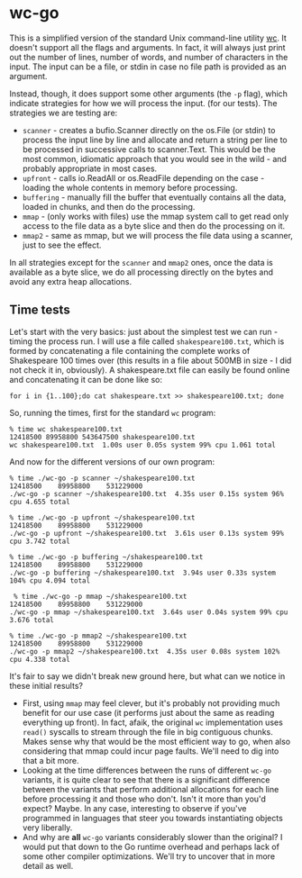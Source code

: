 # wc-go

This is a simplified version of the standard Unix command-line utility [wc](https://man7.org/linux/man-pages/man1/wc.1.html). It doesn't support all the flags and arguments. In fact, it will always just print out the number of lines, number of words, and number of characters in the input. The input can be a file, or stdin in case no file path is provided as an argument.

Instead, though, it does support some other arguments (the `-p` flag), which indicate strategies for how we will process the input. (for our tests). The strategies we are testing are:
- `scanner` - creates a bufio.Scanner directly on the os.File (or stdin) to process the input line by line and allocate and return a string per line to be processed in successive calls to scanner.Text. This would be the most common, idiomatic approach that you would see in the wild - and probably appropriate in most cases.
- `upfront` - calls io.ReadAll or os.ReadFile depending on the case - loading the whole contents in memory before processing.
- `buffering` - manually fill the buffer that eventually contains all the data, loaded in chunks, and then do the processing.
- `mmap` - (only works with files) use the mmap system call to get read only access to the file data as a byte slice and then do the processing on it.
- `mmap2` - same as mmap, but we will process the file data using a scanner, just to see the effect.

In all strategies except for the `scanner` and `mmap2` ones, once the data is available as a byte slice, we do all processing directly on the bytes and avoid any extra heap allocations.

## Time tests

Let's start with the very basics: just about the simplest test we can run - timing the process run. I will use a file called `shakespeare100.txt`, which is formed by concatenating a file containing the complete works of Shakespeare 100 times over (this results in a file about 500MB in size - I did not check it in, obviously). A shakespeare.txt file can easily be found online and concatenating it can be done like so:

```
for i in {1..100};do cat shakespeare.txt >> shakespeare100.txt; done
```
So, running the times, first for the standard `wc` program:
```
% time wc shakespeare100.txt 
12418500 89958800 543647500 shakespeare100.txt
wc shakespeare100.txt  1.00s user 0.05s system 99% cpu 1.061 total
```

And now for the different versions of our own program:
```
% time ./wc-go -p scanner ~/shakespeare100.txt 
12418500	89958800	531229000
./wc-go -p scanner ~/shakespeare100.txt  4.35s user 0.15s system 96% cpu 4.655 total
```

```
% time ./wc-go -p upfront ~/shakespeare100.txt
12418500	89958800	531229000
./wc-go -p upfront ~/shakespeare100.txt  3.61s user 0.13s system 99% cpu 3.742 total
```

```
% time ./wc-go -p buffering ~/shakespeare100.txt
12418500	89958800	531229000
./wc-go -p buffering ~/shakespeare100.txt  3.94s user 0.33s system 104% cpu 4.094 total
```

```
 % time ./wc-go -p mmap ~/shakespeare100.txt
12418500	89958800	531229000
./wc-go -p mmap ~/shakespeare100.txt  3.64s user 0.04s system 99% cpu 3.676 total
```

```
% time ./wc-go -p mmap2 ~/shakespeare100.txt
12418500	89958800	531229000
./wc-go -p mmap2 ~/shakespeare100.txt  4.35s user 0.08s system 102% cpu 4.338 total
```

It's fair to say we didn't break new ground here, but what can we notice in these initial results?
- First, using `mmap` may feel clever, but it's probably not providing much benefit for our use case (it performs just about the same as reading everything up front). In fact, afaik, the original `wc` implementation uses `read()` syscalls to stream through the file in big contiguous chunks. Makes sense why that would be the most efficient way to go, when also considering that mmap could incur page faults. We'll need to dig into that a bit more.
- Looking at the time differences between the runs of different `wc-go` variants, it is quite clear to see that there is a significant difference between the variants that perform additional allocations for each line before processing it and those who don't. Isn't it more than you'd expect? Maybe. In any case, interesting to observe if you've programmed in languages that steer you towards instantiating objects very liberally.
- And why are **all** `wc-go` variants considerably slower than the original? I would put that down to the Go runtime overhead and perhaps lack of some other compiler optimizations. We'll try to uncover that in more detail as well.
